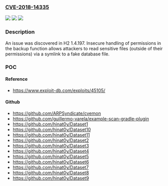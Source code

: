 ### [CVE-2018-14335](https://cve.mitre.org/cgi-bin/cvename.cgi?name=CVE-2018-14335)
![](https://img.shields.io/static/v1?label=Product&message=n%2Fa&color=blue)
![](https://img.shields.io/static/v1?label=Version&message=n%2Fa&color=blue)
![](https://img.shields.io/static/v1?label=Vulnerability&message=n%2Fa&color=brighgreen)

### Description

An issue was discovered in H2 1.4.197. Insecure handling of permissions in the backup function allows attackers to read sensitive files (outside of their permissions) via a symlink to a fake database file.

### POC

#### Reference
- https://www.exploit-db.com/exploits/45105/

#### Github
- https://github.com/ARPSyndicate/cvemon
- https://github.com/guillermo-varela/example-scan-gradle-plugin
- https://github.com/hinat0y/Dataset1
- https://github.com/hinat0y/Dataset10
- https://github.com/hinat0y/Dataset11
- https://github.com/hinat0y/Dataset2
- https://github.com/hinat0y/Dataset3
- https://github.com/hinat0y/Dataset4
- https://github.com/hinat0y/Dataset5
- https://github.com/hinat0y/Dataset6
- https://github.com/hinat0y/Dataset7
- https://github.com/hinat0y/Dataset8
- https://github.com/hinat0y/Dataset9

